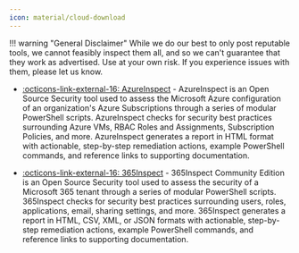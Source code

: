 ```yaml
---
icon: material/cloud-download
---
```


!!! warning "General Disclaimer"
    While we do our best to only post reputable tools, we cannot feasibly inspect them all, and so we can't guarantee that they work as advertised. Use at your own risk. If you experience issues with them, please let us know.

- [ :octicons-link-external-16: AzureInspect](https://github.com/soteria-security/AzureInspect) - AzureInspect is an Open Source Security tool used to assess the Microsoft Azure configuration of an organization's Azure Subscriptions through a series of modular PowerShell scripts. AzureInspect checks for security best practices surrounding Azure VMs, RBAC Roles and Assignments, Subscription Policies, and more. AzureInspect generates a report in HTML format with actionable, step-by-step remediation actions, example PowerShell commands, and reference links to supporting documentation.

- [ :octicons-link-external-16: 365Inspect](https://github.com/soteria-security/365Inspect) - 365Inspect Community Edition is an Open Source Security tool used to assess the security of a Microsoft 365 tenant through a series of modular PowerShell scripts. 365Inspect checks for security best practices surrounding users, roles, applications, email, sharing settings, and more. 365Inspect generates a report in HTML, CSV, XML, or JSON formats with actionable, step-by-step remediation actions, example PowerShell commands, and reference links to supporting documentation.


